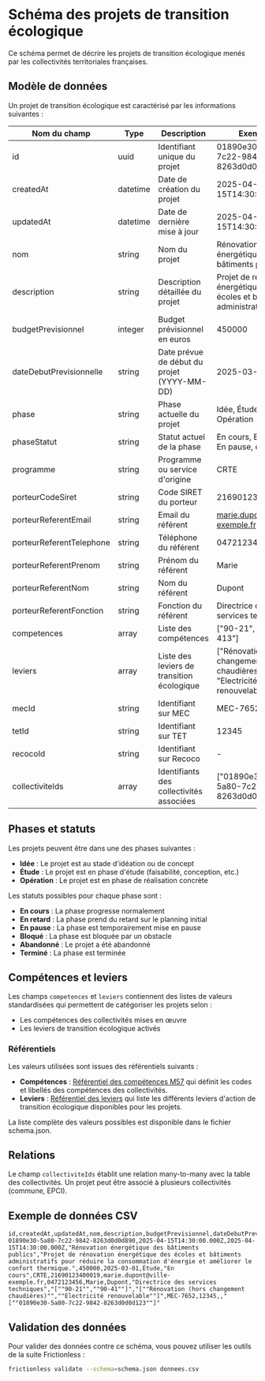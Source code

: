 # Schéma des projets de transition écologique

Ce schéma permet de décrire les projets de transition écologique menés par les collectivités territoriales françaises.

## Modèle de données

Un projet de transition écologique est caractérisé par les informations suivantes :

| Nom du champ | Type | Description | Exemple |
|--------------|------|-------------|---------|
| id | uuid | Identifiant unique du projet | 01890e30-5a80-7c22-9842-8263d0d0d890 |
| createdAt | datetime | Date de création du projet | 2025-04-15T14:30:00.000Z |
| updatedAt | datetime | Date de dernière mise à jour | 2025-04-15T14:30:00.000Z |
| nom | string | Nom du projet | Rénovation énergétique des bâtiments publics |
| description | string | Description détaillée du projet | Projet de rénovation énergétique des écoles et bâtiments administratifs... |
| budgetPrevisionnel | integer | Budget prévisionnel en euros | 450000 |
| dateDebutPrevisionnelle | string | Date prévue de début du projet (YYYY-MM-DD) | 2025-03-01 |
| phase | string | Phase actuelle du projet | Idée, Étude, Opération |
| phaseStatut | string | Statut actuel de la phase | En cours, En retard, En pause, etc. |
| programme | string | Programme ou service d'origine | CRTE |
| porteurCodeSiret | string | Code SIRET du porteur | 21690123400019 |
| porteurReferentEmail | string | Email du référent | marie.dupont@ville-exemple.fr |
| porteurReferentTelephone | string | Téléphone du référent | 0472123456 |
| porteurReferentPrenom | string | Prénom du référent | Marie |
| porteurReferentNom | string | Nom du référent | Dupont |
| porteurReferentFonction | string | Fonction du référent | Directrice des services techniques |
| competences | array | Liste des compétences | ["90-21", "90-413"] |
| leviers | array | Liste des leviers de transition écologique | ["Rénovation (hors changement chaudières)", "Electricité renouvelable"] |
| mecId | string | Identifiant sur MEC | MEC-7652 |
| tetId | string | Identifiant sur TET | 12345 |
| recocoId | string | Identifiant sur Recoco | - |
| collectiviteIds | array | Identifiants des collectivités associées | ["01890e30-5a80-7c22-9842-8263d0d0d123"] |

## Phases et statuts

Les projets peuvent être dans une des phases suivantes :
- **Idée** : Le projet est au stade d'idéation ou de concept
- **Étude** : Le projet est en phase d'étude (faisabilité, conception, etc.)
- **Opération** : Le projet est en phase de réalisation concrète

Les statuts possibles pour chaque phase sont :
- **En cours** : La phase progresse normalement
- **En retard** : La phase prend du retard sur le planning initial
- **En pause** : La phase est temporairement mise en pause
- **Bloqué** : La phase est bloquée par un obstacle
- **Abandonné** : Le projet a été abandonné
- **Terminé** : La phase est terminée

## Compétences et leviers

Les champs `competences` et `leviers` contiennent des listes de valeurs standardisées qui permettent de catégoriser les projets selon :
- Les compétences des collectivités mises en œuvre
- Les leviers de transition écologique activés

### Référentiels

Les valeurs utilisées sont issues des référentiels suivants :
- **Compétences** : [Référentiel des compétences M57](https://github.com/betagouv/communs-de-la-transition-ecologique-des-collectivites/blob/main/api/src/shared/const/competences-list.ts) qui définit les codes et libellés des compétences des collectivités.
- **Leviers** : [Référentiel des leviers](https://github.com/betagouv/communs-de-la-transition-ecologique-des-collectivites/blob/main/api/src/shared/const/leviers.ts) qui liste les différents leviers d'action de transition écologique disponibles pour les projets.

La liste complète des valeurs possibles est disponible dans le fichier schema.json.

## Relations

Le champ `collectiviteIds` établit une relation many-to-many avec la table des collectivités. Un projet peut être associé à plusieurs collectivités (commune, EPCI).

## Exemple de données CSV

```csv
id,createdAt,updatedAt,nom,description,budgetPrevisionnel,dateDebutPrevisionnelle,phase,phaseStatut,programme,porteurCodeSiret,porteurReferentEmail,porteurReferentTelephone,porteurReferentPrenom,porteurReferentNom,porteurReferentFonction,competences,leviers,mecId,tetId,recocoId,collectiviteIds
01890e30-5a80-7c22-9842-8263d0d0d890,2025-04-15T14:30:00.000Z,2025-04-15T14:30:00.000Z,"Rénovation énergétique des bâtiments publics","Projet de rénovation énergétique des écoles et bâtiments administratifs pour réduire la consommation d'énergie et améliorer le confort thermique.",450000,2025-03-01,Étude,"En cours",CRTE,21690123400019,marie.dupont@ville-exemple.fr,0472123456,Marie,Dupont,"Directrice des services techniques","[""90-21"",""90-41""]","[""Rénovation (hors changement chaudières)"",""Electricité renouvelable""]",MEC-7652,12345,,"[""01890e30-5a80-7c22-9842-8263d0d0d123""]"
```

## Validation des données

Pour valider des données contre ce schéma, vous pouvez utiliser les outils de la suite Frictionless :

```bash
frictionless validate --schema=schema.json donnees.csv
```